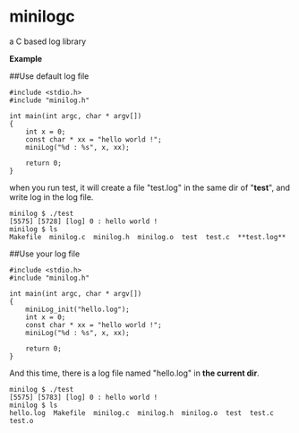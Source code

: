 # minilogc
a C based log library

**Example**

##Use default log file

    #include <stdio.h>
    #include "minilog.h"
    
    int main(int argc, char * argv[])
    {
        int x = 0;
        const char * xx = "hello world !";
        miniLog("%d : %s", x, xx);
    
        return 0;
    }
    
when you run test, it will create a file "test.log" in the same dir of "**test**", and write log in the log file.

    minilog $ ./test 
    [5575] [5728] [log] 0 : hello world !
    minilog $ ls
    Makefile  minilog.c  minilog.h  minilog.o  test  test.c  **test.log**

##Use your log file

    #include <stdio.h>
    #include "minilog.h"
    
    int main(int argc, char * argv[])
    {
        miniLog_init("hello.log");
        int x = 0;
        const char * xx = "hello world !";
        miniLog("%d : %s", x, xx);
    
        return 0;
    }

And this time, there is a log file named "hello.log" in **the current dir**.

    minilog $ ./test 
    [5575] [5783] [log] 0 : hello world !
    minilog $ ls
    hello.log  Makefile  minilog.c  minilog.h  minilog.o  test  test.c  test.o
